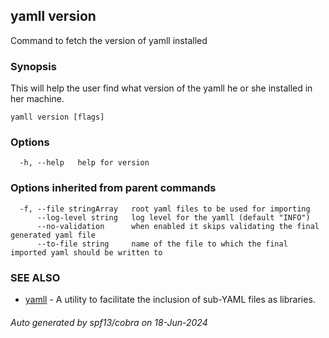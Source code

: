 ## yamll version

Command to fetch the version of yamll installed

### Synopsis

This will help the user find what version of the yamll he or she installed in her machine.

```
yamll version [flags]
```

### Options

```
  -h, --help   help for version
```

### Options inherited from parent commands

```
  -f, --file stringArray   root yaml files to be used for importing
      --log-level string   log level for the yamll (default "INFO")
      --no-validation      when enabled it skips validating the final generated yaml file
      --to-file string     name of the file to which the final imported yaml should be written to
```

### SEE ALSO

* [yamll](yamll.md)	 - A utility to facilitate the inclusion of sub-YAML files as libraries.

###### Auto generated by spf13/cobra on 18-Jun-2024
